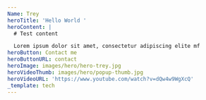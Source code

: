```yaml
---
Name: Trey
heroTitle: 'Hello World '
heroContent: |
  # Test content

  Lorem ipsum dolor sit amet, consectetur adipiscing elite mf
heroButton: Contact me
heroButtonURL: contact
heroImage: images/hero/hero-trey.jpg
heroVideoThumb: images/hero/popup-thumb.jpg
heroVideoURL: 'https://www.youtube.com/watch?v=dQw4w9WgXcQ'
_template: tech
---
```









